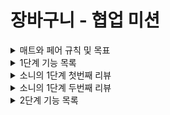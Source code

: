 # 장바구니 - 협업 미션

<details>
<summary>매트와 페어 규칙 및 목표</summary>

## 페어 규칙

- 교대 시간은 10분으로 지정한다.
- github과 본인 장비를 활용하여 진행한다.
- 커밋 메시지는 한글로
- 테스트 메서드명은 영어로 하고 DisplayName 을 한글로
- 일일회고를 진행한다. (목표를 잘 지키며 개발했는지 이야기 나누기)

## 목표

### 공통

- 프론트와 협업을 하며 API 를 작성할때 어떤 부분을 중심적으로 논의해야 할지 고민하고, 기록해두기
- 항상 의식적으로 근거를 가지고 코드 짜기

### 매트

- 현재 알고 있는 Spring MVC에 대한 구조를 다시 한 번 인지하며 해당 기술을 적절히 활용하기
- 처음부터 너무 과하게 설계하지 않기
- MVC 를 다시 한번 공부하며 페어의 이해를 돕기 위해 노력하기

### 야호

- ATDD 를 중심으로 개발하기
- auth 에 대한 대략적인 흐름을 파악해보기

</details>

<details>
<summary>1단계 기능 목록</summary>

### 기능 목록

[링크](https://www.notion.so/0f0d2f9b1c4b4f6cb02b0f7215f8cccc)

- 회원가입
    - [x] 모든 필드는 null이 될 수 없다.
    - [x] 이메일 형식에 대한 검증 (test@test.com)
    - [x] 비밀번호는 10자에서 20자 사이
    - [x] 전화번호 형식에 대한 검증 (000-0000-0000)
- [x] 회원 정보 조회
- [x] 로그인
- 회원 정보 수정
    - [x] 모든 필드는 null이 될 수 없다.
    - [x] 전화번호 형식에 대한 검증 (000-0000-0000)
- [x] 회원 탈퇴

### 도메인 설계

- Customer
    - email
    - password
    - address
    - phoneNumber

### 리팩터링/고민사항

- [x] 생성자의 매개변수에 동일한 타입이 존재하는 경우 `빌더 패턴 고려 vs 원시값 포장`
- [x] 원시값 포장
- [x] 동작하는 코드를 우선적으로 개발하기
- [x] customer 생성 및 수정에 관한 validation 추가
- [x] test fixture 만들기
- [x] token validate 추가
- [x] customer 생성자를 정적 팩터리 메서드로 수정

</details>

<details>
<summary>소니의 1단계 첫번째 리뷰</summary>

- dto
    - [x] @Valid 어노테이션을 적절히 활용했는지 확인하기
- service
    - [x] 도메인과 적절한 책임 분배가 이루어졌는지 확인하기  
      ex. AuthService 의 validateCustomer - 비밀번호 검증을 customer 역할로
- Auth
    - [x] springframework에서 제공하는 HTTP 상수 Authorization 사용하기
    - [x] config에서 jwtTokenProvider bean 등록 후 주입해주기
    - [x] Interceptor 사용하지 않은 이유찾기 / 사용하기
- Error
    - [ ] API 명세에 맞게 에러 코드를 세부적으로 나누어 사용하기
        - ex. InvalidCustomerException, NotInCustomerCartItemException
- domain
    - [x] 현재 password를 RawPassword로 수정하고, EncodedPassword 를 따로 만들기
        + Customer 에서는 EncodedPassword 만 받을 수 있도록 수정하기
- test
    - [x] JwtTokenProvider 에 대한 테스트 추가하기
- 개인적으로 리팩터링 하고싶은 부분
    - [x] Authorization 자체가 없는 경우 커스텀 예외 처리

</details>

<details>
<summary>소니의 1단계 두번째 리뷰</summary>

- Service
  - [x] optional.get() 대신 optional.orElseThrow() 사용하기
  - [x] 비밀번호를 검증 로직을 customer로 이동

</details>

<details>
<summary>2단계 기능 목록</summary>

### 기능 목록

[링크](https://puzzled-mongoose-068.notion.site/API-7fd3d9e631e747f895ebced15b351db3)

- 고객(customer) 관련 기능
    - 회원가입
    - 회원 정보 조회
    - 회원 정보 수정
    - 회원 탈퇴
    - [x] username 중복 확인
    - [x] email 중복 확인
    - [x] username, email 중복 확인에 대한 인수테스트 추가
- 상품(product) 관련 기능
    - 상품 조회
    - 상품 전체 조회
    - 상품 추가
    - 상품 삭제
    - [x] product 테이블에 selling (판매중인지) 칼럼 추가
    - [x] product 삭제 시 실제로 delete 하는 것이 아닌 selling=false 로 수정
    - [x] 상품 전체 조회했을 때 delete 되지 않은 product만 보여주도록 수정
    - [x] 상품 필드에 description 추가
- 장바구니(cartItem) 관련 기능
    - 장바구니 조회
    - 장바구니 추가
    - 장바구니 삭제
    - [x] 장바구니 품목 수량 수정
    - [x] cart -> cartItem 으로 변경하기
    - [x] cartItem 테이블에 quantity 칼럼 추가
    - [x] 이미 담겨있는 상품을 다시 담을 경우 수량을 더해 update (insert ignore 사용)
    - [x] username 기반에서 token 기반으로 수정
- 주문(order) 관련 기능
    - 주문하기
    - 주문 단건 조회
    - 모든 주문 내역 조회
    - [x] username 기반에서 token 기반으로 수정

### 레거시 리팩터링

- [x] test fixture 만들어 중복코드 제거하기
- [x] jdbcTemplate 대신 NamedParameterJdbcTemplate과 SimpleJdbcInsert 사용하도록 수정
- [x] controller 중복 Path RequestMapping 으로 제거 
- [x] 파라미터 final 제거 
- [ ] dto로 사용되고 있는 domain 패키지를 dto 패키지로 수정 
- [ ] domain 새로 만들기 
- api 명세 수정
    - [x] 팀 회의로 결정된 api 명세에 맞도록 path 수정
    - [x] 팀 회의로 결정된 api 명세에 맞도록 request, response 수정
    - [x] 팀 회의로 결정된 api 명세에 맞도록 예외처리 수정
- [x] dao에서 조회하는 값이 없느면 error를 반환하던 코드를 Optional을 반환하도록 수정
- [x] PathVariable customerName 를 token 을 이용하도록 수정

</details>
